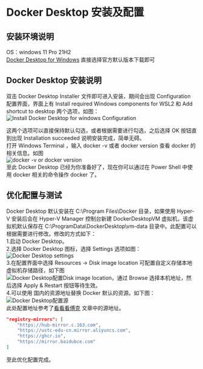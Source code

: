 # Docker Desktop 安装及配置

## 安装环境说明

OS：windows 11 Pro 21H2  
[Docker Desktop for Windows](https://docs.docker.com/desktop/windows/install/) 直接选择官方默认版本下载即可  

## Docker Desktop 安装说明

双击 Docker Desktop Installer 文件即可进入安装，期间会出现 Configuration 配置界面，界面上有 Install required Windows components for WSL2 和 Add shortcut to desktop 两个选项，如图：  
![Install Docker Desktop for windows Configuration](https://github.com/Saiyueze/java-tutorials/blob/main/media/toolset/docker/docker-desktop-for-windows-install-configuration.png)  

这两个选项可以直接保持默认勾选，或者根据需要进行勾选，之后选择 OK 按钮直到出现 Installation succeeded 说明安装完成，简单无碍。  
打开 Windows Terminal ，输入 docker -v 或者 docker version 查看 docker 的相关信息。如图  
![docker -v or docker version](https://github.com/Saiyueze/java-tutorials/blob/main/media/toolset/docker/docker-v-or-version.png)  
至此 Docker Desktop 已经为你准备好了，现在你可以通过在 Power Shell 中使用 docker 相关的命令操作 docker 了。  

## 优化配置与测试

Docker Desktop 默认安装在 C:\Program Files\Docker 目录，如果使用 Hyper-V 安装后会在 Hyper-V Manager 控制台新建 DockerDesktopVM 虚拟机，该虚拟机默认保存在 C:\ProgramData\DockerDesktop\vm-data 目录中。此配置可以根据需要进行修改。修改的方式如下：  
1.启动 Docker Desktop。  
2.选择 Docker Desktop 图标，选择 Settings 选项如图：  
![Docker Desktop settings](https://github.com/Saiyueze/java-tutorials/blob/main/media/toolset/docker/docker-settings.png)  
3.在配置界面中选择 Resources -> Disk image location 可配置自定义存储本地虚拟机存储路径，如下图  
![Docker Desktop配置Disk image location](https://github.com/Saiyueze/java-tutorials/blob/main/media/toolset/docker/Docker-Desktop-Settings-Resources-Disk-image-location.png)，通过 Browse 选择本机地址，然后选择 Apply & Restart 按钮等待生效。  
4.可以使用 国内的资源地址替换 Docker 默认的资源。如下图：  
![Docker Desktop配置源](https://github.com/Saiyueze/java-tutorials/blob/main/media/toolset/docker/Docker-Desktop-Settings-Docker-Engine.png)  
此处配置地址参考了[看看看傅克](https://juejin.cn/post/7014483618311602207) 文章中的源地址。  

```json
"registry-mirrors": [
    "https://hub-mirror.c.163.com",
    "https://ustc-edu-cn.mirror.aliyuncs.com",
    "https://ghcr.io",
    "https://mirror.baidubce.com"
]
```  
至此优化配置完成。  

